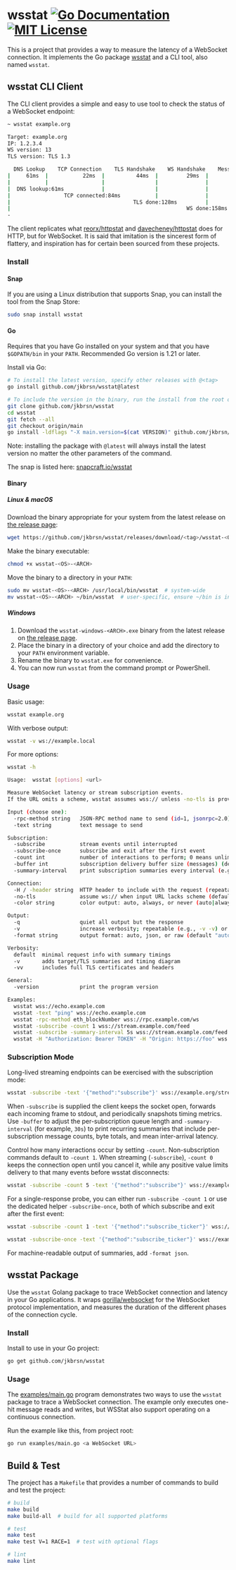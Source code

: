 # wsstat [![Go Documentation](http://img.shields.io/badge/go-documentation-blue.svg?style=flat-square)][godocs]  [![MIT License](http://img.shields.io/badge/license-MIT-blue.svg?style=flat-square)][license]

[godocs]: http://godoc.org/github.com/jkbrsn/wsstat
[license]: /LICENSE

This is a project that provides a way to measure the latency of a WebSocket connection. It implements the Go package [wsstat](https://github.com/jkbrsn/wsstat) and a CLI tool, also named `wsstat`.

## wsstat CLI Client

The CLI client provides a simple and easy to use tool to check the status of a WebSocket endpoint:

```sh
~ wsstat example.org

Target: example.org
IP: 1.2.3.4
WS version: 13
TLS version: TLS 1.3

  DNS Lookup    TCP Connection    TLS Handshake    WS Handshake    Message RTT
|     61ms  |           22ms  |          44ms  |         29ms  |        27ms  |
|           |                 |                |               |              |
|  DNS lookup:61ms            |                |               |              |
|                 TCP connected:84ms           |               |              |
|                                       TLS done:128ms         |              |
|                                                        WS done:158ms        |
-                                                                         Total:186ms
```

The client replicates what [reorx/httpstat](https://github.com/reorx/httpstat) and [davecheney/httpstat](https://github.com/davecheney/httpstat) does for HTTP, but for WebSocket. It is said that imitation is the sincerest form of flattery, and inspiration has for certain been sourced from these projects.

### Install

#### Snap

If you are using a Linux distribution that supports Snap, you can install the tool from the Snap Store:

```sh
sudo snap install wsstat
```

#### Go

Requires that you have Go installed on your system and that you have `$GOPATH/bin` in your `PATH`. Recommended Go version is 1.21 or later.

Install via Go:

```sh
# To install the latest version, specify other releases with @<tag>
go install github.com/jkbrsn/wsstat@latest

# To include the version in the binary, run the install from the root of the repo
git clone github.com/jkbrsn/wsstat
cd wsstat
git fetch --all
git checkout origin/main
go install -ldflags "-X main.version=$(cat VERSION)" github.com/jkbrsn/wsstat@latest
```

Note: installing the package with `@latest`  will always install the latest version no matter the other parameters of the command.

The snap is listed here: [snapcraft.io/wsstat](https://snapcraft.io/wsstat)

#### Binary

##### Linux & macOS

Download the binary appropriate for your system from the latest release on [the release page](https://github.com/jkbrsn/wsstat/releases):

```sh
wget https://github.com/jkbrsn/wsstat/releases/download/<tag>/wsstat-<OS>-<ARCH>
```

Make the binary executable:

```sh
chmod +x wsstat-<OS>-<ARCH>
```

Move the binary to a directory in your `PATH`:

```sh
sudo mv wsstat-<OS>-<ARCH> /usr/local/bin/wsstat  # system-wide
mv wsstat-<OS>-<ARCH> ~/bin/wsstat  # user-specific, ensure ~/bin is in your PATH
```

##### Windows

1. Download the `wsstat-windows-<ARCH>.exe` binary from the latest release on [the release page](https://github.com/jkbrsn/wsstat/releases).
2. Place the binary in a directory of your choice and add the directory to your `PATH` environment variable.
3. Rename the binary to `wsstat.exe` for convenience.
4. You can now run `wsstat` from the command prompt or PowerShell.

### Usage

Basic usage:

```sh
wsstat example.org
```

With verbose output:

```sh
wsstat -v ws://example.local
```

For more options:

```sh
wsstat -h

Usage:  wsstat [options] <url>

Measure WebSocket latency or stream subscription events.
If the URL omits a scheme, wsstat assumes wss:// unless -no-tls is provided.

Input (choose one):
  -rpc-method string   JSON-RPC method name to send (id=1, jsonrpc=2.0)
  -text string         text message to send

Subscription:
  -subscribe           stream events until interrupted
  -subscribe-once      subscribe and exit after the first event
  -count int           number of interactions to perform; 0 means unlimited when subscribing (default 1; defaults to 0 when subscribing)
  -buffer int          subscription delivery buffer size (messages) (default 0)
  -summary-interval    print subscription summaries every interval (e.g., 1s, 5m, 1h); 0 disables

Connection:
  -H / -header string  HTTP header to include with the request (repeatable; format: Key: Value)
  -no-tls              assume ws:// when input URL lacks scheme (default wss://)
  -color string        color output: auto, always, or never (auto|always|never; default "auto")

Output:
  -q                   quiet all output but the response
  -v                   increase verbosity; repeatable (e.g., -v -v) or use -v=N
  -format string       output format: auto, json, or raw (default "auto")

Verbosity:
  default  minimal request info with summary timings
  -v       adds target/TLS summaries and timing diagram
  -vv      includes full TLS certificates and headers

General:
  -version             print the program version

Examples:
  wsstat wss://echo.example.com
  wsstat -text "ping" wss://echo.example.com
  wsstat -rpc-method eth_blockNumber wss://rpc.example.com/ws
  wsstat -subscribe -count 1 wss://stream.example.com/feed
  wsstat -subscribe -summary-interval 5s wss://stream.example.com/feed
  wsstat -H "Authorization: Bearer TOKEN" -H "Origin: https://foo" wss://api.example.com/ws
```

### Subscription Mode

Long-lived streaming endpoints can be exercised with the subscription mode:

```sh
wsstat -subscribe -text '{"method":"subscribe"}' wss://example.org/stream
```

When `-subscribe` is supplied the client keeps the socket open, forwards each
incoming frame to stdout, and periodically snapshots timing metrics. Use
`-buffer` to adjust the per-subscription queue length and `-summary-interval`
(for example, `30s`) to print recurring summaries that include per-subscription
message counts, byte totals, and mean inter-arrival latency.

Control how many interactions occur by setting `-count`. Non-subscription
commands default to `-count 1`. When streaming (`-subscribe`), `-count 0`
keeps the connection open until you cancel it, while any positive value limits
delivery to that many events before wsstat disconnects:

```sh
wsstat -subscribe -count 5 -text '{"method":"subscribe"}' wss://example.org/stream
```

For a single-response probe, you can either run `-subscribe -count 1` or use the
dedicated helper `-subscribe-once`, both of which subscribe and exit after the
first event:

```sh
wsstat -subscribe -count 1 -text '{"method":"subscribe_ticker"}' wss://example.org/ws
```

```sh
wsstat -subscribe-once -text '{"method":"subscribe_ticker"}' wss://example.org/ws
```

For machine-readable output of summaries, add `-format json`.

## wsstat Package

Use the `wsstat` Golang package to trace WebSocket connection and latency in your Go applications. It wraps [gorilla/websocket](https://pkg.go.dev/github.com/gorilla/websocket) for the WebSocket protocol implementation, and measures the duration of the different phases of the connection cycle.

### Install

Install to use in your Go project:

```bash
go get github.com/jkbrsn/wsstat
```

### Usage

The [examples/main.go](./examples/main.go) program demonstrates two ways to use the `wsstat` package to trace a WebSocket connection. The example only executes one-hit message reads and writes, but WSStat also support operating on a continuous connection.

Run the example like this, from project root:

```bash
go run examples/main.go <a WebSocket URL>
```

## Build & Test

The project has a `Makefile` that provides a number of commands to build and test the project:

```sh
# build
make build
make build-all  # build for all supported platforms

# test
make test
make test V=1 RACE=1  # test with optional flags

# lint
make lint
```
